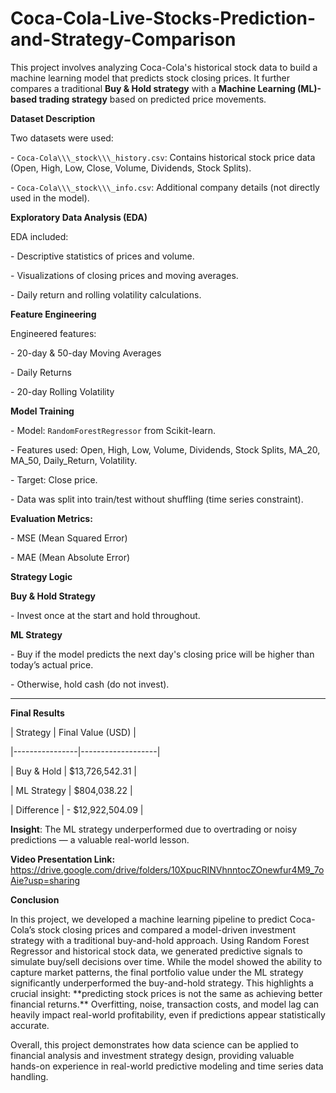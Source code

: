 # Coca-Cola-Live-Stocks-Prediction-and-Strategy-Comparison
This project involves analyzing Coca-Cola's historical stock data to build a machine learning model that predicts stock closing prices. It further compares a traditional **Buy &amp; Hold strategy** with a **Machine Learning (ML)-based trading strategy** based on predicted price movements.

**Dataset Description**



Two datasets were used:

\- `Coca-Cola\\\_stock\\\_history.csv`: Contains historical stock price data (Open, High, Low, Close, Volume, Dividends, Stock Splits).

\- `Coca-Cola\\\_stock\\\_info.csv`: Additional company details (not directly used in the model).





**Exploratory Data Analysis (EDA)**



EDA included:

\- Descriptive statistics of prices and volume.

\- Visualizations of closing prices and moving averages.

\- Daily return and rolling volatility calculations.





**Feature Engineering**



Engineered features:

\- 20-day \& 50-day Moving Averages

\- Daily Returns

\- 20-day Rolling Volatility





**Model Training**



\- Model: `RandomForestRegressor` from Scikit-learn.

\- Features used: Open, High, Low, Volume, Dividends, Stock Splits, MA\_20, MA\_50, Daily\_Return, Volatility.

\- Target: Close price.

\- Data was split into train/test without shuffling (time series constraint).



**Evaluation Metrics:**

\- MSE (Mean Squared Error)

\- MAE (Mean Absolute Error)





**Strategy Logic**



**Buy \& Hold Strategy**

\- Invest once at the start and hold throughout.



**ML Strategy**



\- Buy if the model predicts the next day's closing price will be higher than today’s actual price.

\- Otherwise, hold cash (do not invest).



---



**Final Results**



| Strategy       | Final Value (USD) |

|----------------|-------------------|

| Buy \& Hold     | $13,726,542.31    |

| ML Strategy    | $804,038.22       |

| Difference | - $12,922,504.09 |



**Insight**: The ML strategy underperformed due to overtrading or noisy predictions — a valuable real-world lesson.


**Video Presentation Link:**
https://drive.google.com/drive/folders/10XpucRINVhnntocZOnewfur4M9_7oAie?usp=sharing




**Conclusion**





In this project, we developed a machine learning pipeline to predict Coca-Cola’s stock closing prices and compared a model-driven investment strategy with a traditional buy-and-hold approach. Using Random Forest Regressor and historical stock data, we generated predictive signals to simulate buy/sell decisions over time. While the model showed the ability to capture market patterns, the final portfolio value under the ML strategy significantly underperformed the buy-and-hold strategy. This highlights a crucial insight: \*\*predicting stock prices is not the same as achieving better financial returns.\*\* Overfitting, noise, transaction costs, and model lag can heavily impact real-world profitability, even if predictions appear statistically accurate.



Overall, this project demonstrates how data science can be applied to financial analysis and investment strategy design, providing valuable hands-on experience in real-world predictive modeling and time series data handling.
